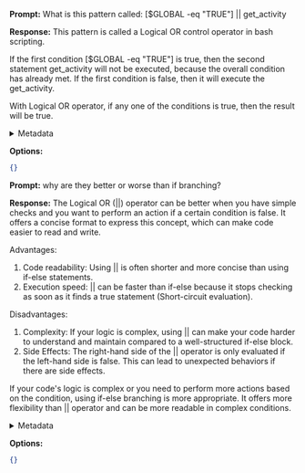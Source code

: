 **Prompt:**
 What is this pattern called: [$GLOBAL -eq "TRUE"] || get_activity

**Response:**
This pattern is called a Logical OR control operator in bash scripting. 

If the first condition [$GLOBAL -eq "TRUE"] is true, then the second statement get_activity will not be executed, because the overall condition has already met. If the first condition is false, then it will execute the get_activity. 

With Logical OR operator, if any one of the conditions is true, then the result will be true.

<details><summary>Metadata</summary>

- Duration: 6474 ms
- Datetime: 2023-07-25T19:41:56.872943
- Model: gpt-4-0613

</details>

**Options:**
```json
{}
```

**Prompt:**
why are they better or worse than if branching?

**Response:**
The Logical OR (||) operator can be better when you have simple checks and you want to perform an action if a certain condition is false. It offers a concise format to express this concept, which can make code easier to read and write.

Advantages:
1. Code readability: Using || is often shorter and more concise than using if-else statements.
2. Execution speed: || can be faster than if-else because it stops checking as soon as it finds a true statement (Short-circuit evaluation).

Disadvantages:
1. Complexity: If your logic is complex, using || can make your code harder to understand and maintain compared to a well-structured if-else block.
2. Side Effects: The right-hand side of the || operator is only evaluated if the left-hand side is false. This can lead to unexpected behaviors if there are side effects.

If your code's logic is complex or you need to perform more actions based on the condition, using if-else branching is more appropriate. It offers more flexibility than || operator and can be more readable in complex conditions.

<details><summary>Metadata</summary>

- Duration: 18938 ms
- Datetime: 2023-07-25T19:42:45.740051
- Model: gpt-4-0613

</details>

**Options:**
```json
{}
```

